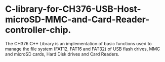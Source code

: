 # C-library-for-CH376-USB-Host-microSD-MMC-and-Card-Reader-controller-chip.
The CH376 C++ Library is an implementation of basic functions used to manage the file system (FAT12, FAT16 and FAT32) of USB flash drives, MMC and microSD cards, Hard Disk drives and Card Readers.
